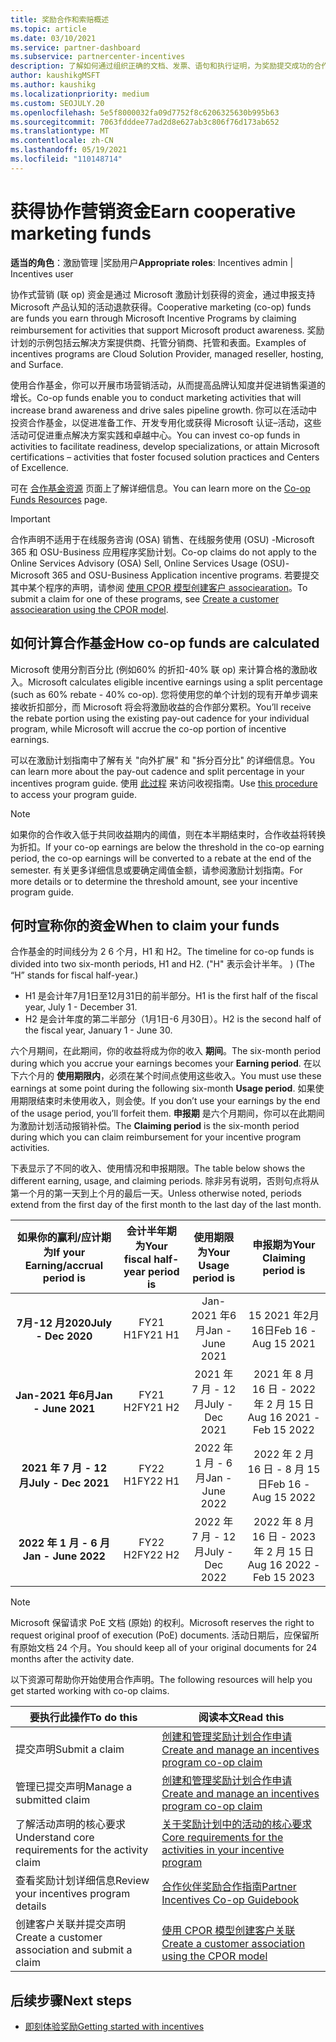```yaml
---
title: 奖励合作和索赔概述
ms.topic: article
ms.date: 03/10/2021
ms.service: partner-dashboard
ms.subservice: partnercenter-incentives
description: 了解如何通过组织正确的文档、发票、语句和执行证明，为奖励提交成功的合作声明。
author: kaushikgMSFT
ms.author: kaushikg
ms.localizationpriority: medium
ms.custom: SEOJULY.20
ms.openlocfilehash: 5e5f8000032fa09d7752f8c6206325630b995b63
ms.sourcegitcommit: 7063fdddee77ad2d8e627ab3c806f76d173ab652
ms.translationtype: MT
ms.contentlocale: zh-CN
ms.lasthandoff: 05/19/2021
ms.locfileid: "110148714"
---
```

# <a name="earn-cooperative-marketing-funds"></a><span data-ttu-id="7e4a5-103">获得协作营销资金</span><span class="sxs-lookup"><span data-stu-id="7e4a5-103">Earn cooperative marketing funds</span></span>

<span data-ttu-id="7e4a5-104">**适当的角色**：激励管理 |奖励用户</span><span class="sxs-lookup"><span data-stu-id="7e4a5-104">**Appropriate roles**: Incentives admin | Incentives user</span></span>

<span data-ttu-id="7e4a5-105">协作式营销 (联 op) 资金是通过 Microsoft 激励计划获得的资金，通过申报支持 Microsoft 产品认知的活动退款获得。</span><span class="sxs-lookup"><span data-stu-id="7e4a5-105">Cooperative marketing (co-op) funds are funds you earn through Microsoft Incentive Programs by claiming reimbursement for activities that support Microsoft product awareness.</span></span> <span data-ttu-id="7e4a5-106">奖励计划的示例包括云解决方案提供商、托管分销商、托管和表面。</span><span class="sxs-lookup"><span data-stu-id="7e4a5-106">Examples of incentives programs are Cloud Solution Provider, managed reseller, hosting, and Surface.</span></span>

<span data-ttu-id="7e4a5-107">使用合作基金，你可以开展市场营销活动，从而提高品牌认知度并促进销售渠道的增长。</span><span class="sxs-lookup"><span data-stu-id="7e4a5-107">Co-op funds enable you to conduct marketing activities that will increase brand awareness and drive sales pipeline growth.</span></span> <span data-ttu-id="7e4a5-108">你可以在活动中投资合作基金，以促进准备工作、开发专用化或获得 Microsoft 认证–活动，这些活动可促进重点解决方案实践和卓越中心。</span><span class="sxs-lookup"><span data-stu-id="7e4a5-108">You can invest co-op funds in activities to facilitate readiness, develop specializations, or attain Microsoft certifications – activities that foster focused solution practices and Centers of Excellence.</span></span>

<span data-ttu-id="7e4a5-109">可在 [合作基金资源](https://partner.microsoft.com/asset/collection/co-op-funds-resources#/) 页面上了解详细信息。</span><span class="sxs-lookup"><span data-stu-id="7e4a5-109">You can learn more on the [Co-op Funds Resources](https://partner.microsoft.com/asset/collection/co-op-funds-resources#/) page.</span></span>

>[!Important]
><span data-ttu-id="7e4a5-110">合作声明不适用于在线服务咨询 (OSA) 销售、在线服务使用 (OSU) -Microsoft 365 和 OSU-Business 应用程序奖励计划。</span><span class="sxs-lookup"><span data-stu-id="7e4a5-110">Co-op claims do not apply to the Online Services Advisory (OSA) Sell, Online Services Usage (OSU)-Microsoft 365 and OSU-Business Application incentive programs.</span></span> <span data-ttu-id="7e4a5-111">若要提交其中某个程序的声明，请参阅 [使用 CPOR 模型创建客户 associearation](submit-osa-claim.md)。</span><span class="sxs-lookup"><span data-stu-id="7e4a5-111">To submit a claim for one of these programs, see [Create a customer associearation using the CPOR model](submit-osa-claim.md).</span></span>

## <a name="how-co-op-funds-are-calculated"></a><span data-ttu-id="7e4a5-112">如何计算合作基金</span><span class="sxs-lookup"><span data-stu-id="7e4a5-112">How co-op funds are calculated</span></span>

<span data-ttu-id="7e4a5-113">Microsoft 使用分割百分比 (例如60% 的折扣-40% 联 op) 来计算合格的激励收入。</span><span class="sxs-lookup"><span data-stu-id="7e4a5-113">Microsoft calculates eligible incentive earnings using a split percentage (such as 60% rebate - 40% co-op).</span></span> <span data-ttu-id="7e4a5-114">您将使用您的单个计划的现有开单步调来接收折扣部分，而 Microsoft 将会将激励收益的合作部分累积。</span><span class="sxs-lookup"><span data-stu-id="7e4a5-114">You’ll receive the rebate portion using the existing pay-out cadence for your individual program, while Microsoft will accrue the co-op portion of incentive earnings.</span></span>

<span data-ttu-id="7e4a5-115">可以在激励计划指南中了解有关 "向外扩展" 和 "拆分百分比" 的详细信息。</span><span class="sxs-lookup"><span data-stu-id="7e4a5-115">You can learn more about the pay-out cadence and split percentage in your incentives program guide.</span></span> <span data-ttu-id="7e4a5-116">使用 [此过程](incentives-determined-your-program-eligibility.md) 来访问收视指南。</span><span class="sxs-lookup"><span data-stu-id="7e4a5-116">Use [this procedure](incentives-determined-your-program-eligibility.md) to access your program guide.</span></span>

>[!NOTE]
><span data-ttu-id="7e4a5-117">如果你的合作收入低于共同收益期内的阈值，则在本半期结束时，合作收益将转换为折扣。</span><span class="sxs-lookup"><span data-stu-id="7e4a5-117">If your co-op earnings are below the threshold in the co-op earning period, the co-op earnings will be converted to a rebate at the end of the semester.</span></span> <span data-ttu-id="7e4a5-118">有关更多详细信息或要确定阈值金额，请参阅激励计划指南。</span><span class="sxs-lookup"><span data-stu-id="7e4a5-118">For more details or to determine the threshold amount, see your incentive program guide.</span></span>

## <a name="when-to-claim-your-funds"></a><span data-ttu-id="7e4a5-119">何时宣称你的资金</span><span class="sxs-lookup"><span data-stu-id="7e4a5-119">When to claim your funds</span></span>

<span data-ttu-id="7e4a5-120">合作基金的时间线分为 2 6 个月，H1 和 H2。</span><span class="sxs-lookup"><span data-stu-id="7e4a5-120">The timeline for co-op funds is divided into two six-month periods, H1 and H2.</span></span> <span data-ttu-id="7e4a5-121"> ("H" 表示会计半年。 ) </span><span class="sxs-lookup"><span data-stu-id="7e4a5-121">(The “H” stands for fiscal half-year.)</span></span>

- <span data-ttu-id="7e4a5-122">H1 是会计年7月1日至12月31日的前半部分。</span><span class="sxs-lookup"><span data-stu-id="7e4a5-122">H1 is the first half of the fiscal year, July 1 - December 31.</span></span>
- <span data-ttu-id="7e4a5-123">H2 是会计年度的第二半部分（1月1日-6 月30日）。</span><span class="sxs-lookup"><span data-stu-id="7e4a5-123">H2 is the second half of the fiscal year, January 1 - June 30.</span></span>

<span data-ttu-id="7e4a5-124">六个月期间，在此期间，你的收益将成为你的收入 **期间**。</span><span class="sxs-lookup"><span data-stu-id="7e4a5-124">The six-month period during which you accrue your earnings becomes your **Earning period**.</span></span> <span data-ttu-id="7e4a5-125">在以下六个月的 **使用期限内**，必须在某个时间点使用这些收入。</span><span class="sxs-lookup"><span data-stu-id="7e4a5-125">You must use these earnings at some point during the following six-month **Usage period**.</span></span> <span data-ttu-id="7e4a5-126">如果使用期限结束时未使用收入，则会使。</span><span class="sxs-lookup"><span data-stu-id="7e4a5-126">If you don’t use your earnings by the end of the usage period, you’ll forfeit them.</span></span> <span data-ttu-id="7e4a5-127">**申报期** 是六个月期间，你可以在此期间为激励计划活动报销补偿。</span><span class="sxs-lookup"><span data-stu-id="7e4a5-127">The **Claiming period** is the six-month period during which you can claim reimbursement for your incentive program activities.</span></span>

<span data-ttu-id="7e4a5-128">下表显示了不同的收入、使用情况和申报期限。</span><span class="sxs-lookup"><span data-stu-id="7e4a5-128">The table below shows the different earning, usage, and claiming periods.</span></span> <span data-ttu-id="7e4a5-129">除非另有说明，否则句点将从第一个月的第一天到上个月的最后一天。</span><span class="sxs-lookup"><span data-stu-id="7e4a5-129">Unless otherwise noted, periods extend from the first day of the first month to the last day of the last month.</span></span>

|  <span data-ttu-id="7e4a5-130">如果你的赢利/应计期为</span><span class="sxs-lookup"><span data-stu-id="7e4a5-130">If your Earning/accrual period is</span></span>  |<span data-ttu-id="7e4a5-131">会计半年期为</span><span class="sxs-lookup"><span data-stu-id="7e4a5-131">Your fiscal half-year period is</span></span>  |  <span data-ttu-id="7e4a5-132">使用期限为</span><span class="sxs-lookup"><span data-stu-id="7e4a5-132">Your Usage period is</span></span>  |  <span data-ttu-id="7e4a5-133">申报期为</span><span class="sxs-lookup"><span data-stu-id="7e4a5-133">Your Claiming period is</span></span>  |
| :-----------: | :-----------: | :-----------: | :-----------: |
|<span data-ttu-id="7e4a5-134">**7月-12 月2020**</span><span class="sxs-lookup"><span data-stu-id="7e4a5-134">**July - Dec 2020**</span></span>| <span data-ttu-id="7e4a5-135">FY21 H1</span><span class="sxs-lookup"><span data-stu-id="7e4a5-135">FY21 H1</span></span>  |  <span data-ttu-id="7e4a5-136">Jan-2021 年6月</span><span class="sxs-lookup"><span data-stu-id="7e4a5-136">Jan - June 2021</span></span>  |  <span data-ttu-id="7e4a5-137">15 2021 年2月16日</span><span class="sxs-lookup"><span data-stu-id="7e4a5-137">Feb 16 - Aug 15 2021</span></span>  |
|<span data-ttu-id="7e4a5-138">**Jan-2021 年6月**</span><span class="sxs-lookup"><span data-stu-id="7e4a5-138">**Jan - June 2021**</span></span> |  <span data-ttu-id="7e4a5-139">FY21 H2</span><span class="sxs-lookup"><span data-stu-id="7e4a5-139">FY21 H2</span></span>  |  <span data-ttu-id="7e4a5-140">2021 年 7 月 - 12 月</span><span class="sxs-lookup"><span data-stu-id="7e4a5-140">July - Dec 2021</span></span>  |  <span data-ttu-id="7e4a5-141">2021 年 8 月 16 日 - 2022 年 2 月 15 日</span><span class="sxs-lookup"><span data-stu-id="7e4a5-141">Aug 16 2021 - Feb 15 2022</span></span>  |
|<span data-ttu-id="7e4a5-142">**2021 年 7 月 - 12 月**</span><span class="sxs-lookup"><span data-stu-id="7e4a5-142">**July - Dec 2021**</span></span>|  <span data-ttu-id="7e4a5-143">FY22 H1</span><span class="sxs-lookup"><span data-stu-id="7e4a5-143">FY22 H1</span></span>  |  <span data-ttu-id="7e4a5-144">2022 年 1 月 - 6 月</span><span class="sxs-lookup"><span data-stu-id="7e4a5-144">Jan - June 2022</span></span>  |  <span data-ttu-id="7e4a5-145">2022 年 2 月 16 日 - 8 月 15 日</span><span class="sxs-lookup"><span data-stu-id="7e4a5-145">Feb 16 - Aug 15 2022</span></span>  |
|<span data-ttu-id="7e4a5-146">**2022 年 1 月 - 6 月**</span><span class="sxs-lookup"><span data-stu-id="7e4a5-146">**Jan - June 2022**</span></span> |  <span data-ttu-id="7e4a5-147">FY22 H2</span><span class="sxs-lookup"><span data-stu-id="7e4a5-147">FY22 H2</span></span>  |  <span data-ttu-id="7e4a5-148">2022 年 7 月 - 12 月</span><span class="sxs-lookup"><span data-stu-id="7e4a5-148">July - Dec 2022</span></span>  |  <span data-ttu-id="7e4a5-149">2022 年 8 月 16 日 - 2023 年 2 月 15 日</span><span class="sxs-lookup"><span data-stu-id="7e4a5-149">Aug 16 2022 - Feb 15 2023</span></span>  |

>[!NOTE]
><span data-ttu-id="7e4a5-150">Microsoft 保留请求 PoE 文档 (原始) 的权利。</span><span class="sxs-lookup"><span data-stu-id="7e4a5-150">Microsoft reserves the right to request original proof of execution (PoE) documents.</span></span> <span data-ttu-id="7e4a5-151">活动日期后，应保留所有原始文档 24 个月。</span><span class="sxs-lookup"><span data-stu-id="7e4a5-151">You should keep all of your original documents for 24 months after the activity date.</span></span>

<span data-ttu-id="7e4a5-152">以下资源可帮助你开始使用合作声明。</span><span class="sxs-lookup"><span data-stu-id="7e4a5-152">The following resources will help you get started working with co-op claims.</span></span>

| <span data-ttu-id="7e4a5-153">要执行此操作</span><span class="sxs-lookup"><span data-stu-id="7e4a5-153">To do this</span></span> | <span data-ttu-id="7e4a5-154">阅读本文</span><span class="sxs-lookup"><span data-stu-id="7e4a5-154">Read this</span></span> |
| ------ | ----------- |
| <span data-ttu-id="7e4a5-155">提交声明</span><span class="sxs-lookup"><span data-stu-id="7e4a5-155">Submit a claim</span></span> |  [<span data-ttu-id="7e4a5-156">创建和管理奖励计划合作申请</span><span class="sxs-lookup"><span data-stu-id="7e4a5-156">Create and manage an incentives program co-op claim</span></span>](create-incentives-claims.md)  |
| <span data-ttu-id="7e4a5-157">管理已提交声明</span><span class="sxs-lookup"><span data-stu-id="7e4a5-157">Manage a submitted claim</span></span> | [<span data-ttu-id="7e4a5-158">创建和管理奖励计划合作申请</span><span class="sxs-lookup"><span data-stu-id="7e4a5-158">Create and manage an incentives program co-op claim</span></span>](create-incentives-claims.md)    |
| <span data-ttu-id="7e4a5-159">了解活动声明的核心要求</span><span class="sxs-lookup"><span data-stu-id="7e4a5-159">Understand core requirements for the activity claim</span></span> | [<span data-ttu-id="7e4a5-160">关于奖励计划中的活动的核心要求</span><span class="sxs-lookup"><span data-stu-id="7e4a5-160">Core requirements for the activities in your incentive program</span></span>](core-requirements.md)   |
| <span data-ttu-id="7e4a5-161">查看奖励计划详细信息</span><span class="sxs-lookup"><span data-stu-id="7e4a5-161">Review your incentives program details</span></span> | [<span data-ttu-id="7e4a5-162">合作伙伴奖励合作指南</span><span class="sxs-lookup"><span data-stu-id="7e4a5-162">Partner Incentives Co-op Guidebook</span></span>](https://assetsprod.microsoft.com/co-op-guidebook.pdf)  |
| <span data-ttu-id="7e4a5-163">创建客户关联并提交声明</span><span class="sxs-lookup"><span data-stu-id="7e4a5-163">Create a customer association and submit a claim</span></span> | [<span data-ttu-id="7e4a5-164">使用 CPOR 模型创建客户关联</span><span class="sxs-lookup"><span data-stu-id="7e4a5-164">Create a customer association using the CPOR model</span></span>](submit-osa-claim.md)   |

## <a name="next-steps"></a><span data-ttu-id="7e4a5-165">后续步骤</span><span class="sxs-lookup"><span data-stu-id="7e4a5-165">Next steps</span></span>

- [<span data-ttu-id="7e4a5-166">即刻体验奖励</span><span class="sxs-lookup"><span data-stu-id="7e4a5-166">Getting started with incentives</span></span>](incentives-get-started-intro.md)
